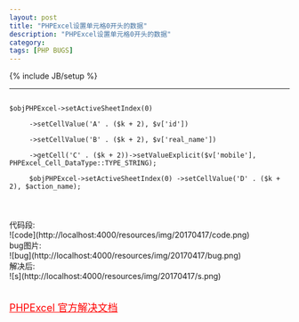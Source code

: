 ```yaml
---
layout: post
title: "PHPExcel设置单元格0开头的数据"
description: "PHPExcel设置单元格0开头的数据"
category: 
tags: [PHP BUGS]
---
```

{% include JB/setup %}


---

<code>
$objPHPExcel->setActiveSheetIndex(0)
</code>
<code>
     ->setCellValue('A' . ($k + 2), $v['id'])
</code>
<code>
     ->setCellValue('B' . ($k + 2), $v['real_name'])
</code>
<code>
     ->getCell('C' . ($k + 2))->setValueExplicit($v['mobile'], PHPExcel_Cell_DataType::TYPE_STRING);
</code>
<code>
     $objPHPExcel->setActiveSheetIndex(0) ->setCellValue('D' . ($k + 2), $action_name);
</code>
<br/>
<br/>
<span style="width:200px; height:200px">
<br/>
代码段:
<br/>
![code](http://localhost:4000/resources/img/20170417/code.png)
<br/>
bug图片:
<br/>
![bug](http://localhost:4000/resources/img/20170417/bug.png)
<br/>
解决后:
<br/>
![s](http://localhost:4000/resources/img/20170417/s.png)
</span>
<br/>
<br/>
<br/>
<a style="color:red; font-size:18px" href="https://docs.typo3.org/typo3cms/extensions/phpexcel_library/1.7.4/manual.html#_Toc237519909">PHPExcel 官方解决文档</a>
<br/>
<br/>
<br/>
